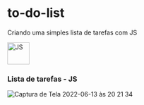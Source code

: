 # to-do-list
Criando uma simples lista de tarefas com JS

<div style="display:inline_block" >
  
  <img align="center" alt="JS" src="https://upload.wikimedia.org/wikipedia/commons/3/3b/Javascript_Logo.png" style="height:50px; width:auto" target="_blank">

### Lista de tarefas - JS
  
  ![Captura de Tela 2022-06-13 às 20 21 34](https://user-images.githubusercontent.com/61170444/173463868-26fe7d5b-e1ef-44bd-b9d8-235d9f167a13.png)
  
  

